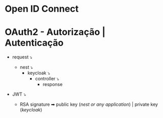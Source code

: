 # Open ID Connect

# OAuth2 - Autorização | Autenticação

- request ⤵
  - nest ⤵
    - keycloak ⤵
      - controller ⤵
        - response

- JWT ⤵
  - RSA signature ➡ public key (_nest or any application_) | private key (_keycloak_)

